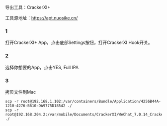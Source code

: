 导出工具：CrackerXI+

工具源地址：https://apt.nuosike.cn/

### 1

打开CrackerXI+ App，点击底部Settings按钮，打开CrackerXI Hook开关。

### 2

选择你想要的App，点击YES, Full IPA

### 3

拷贝文件到Mac

``` shell
scp -r root@192.168.1.102:/var/containers/Bundle/Application/4256B44A-1210-4276-B610-DA9775D18542 ./
scp -r root@192.168.204.2:/var/mobile/Documents/CrackerXI/WeChat_7.0.14_CrackerXI.ipa ./
```



